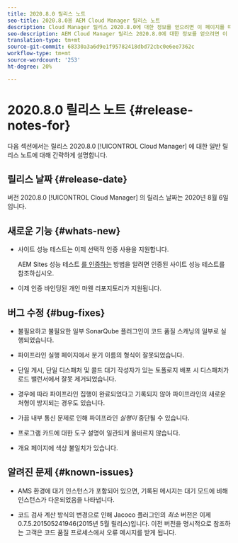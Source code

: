 ```yaml
---
title: 2020.8.0 릴리스 노트
seo-title: 2020.8.0용 AEM Cloud Manager 릴리스 노트
description: Cloud Manager 릴리스 2020.8.0에 대한 정보를 얻으려면 이 페이지를 따르십시오
seo-description: AEM Cloud Manager 릴리스 2020.8.0에 대한 정보를 얻으려면 이 페이지를 따르십시오
translation-type: tm+mt
source-git-commit: 68330a3a6d9e1f95782418dbd72cbc0e6ee7362c
workflow-type: tm+mt
source-wordcount: '253'
ht-degree: 20%

---
```


# 2020.8.0 릴리스 노트 {#release-notes-for}

다음 섹션에서는 릴리스 2020.8.0 [!UICONTROL Cloud Manager] 에 대한 일반 릴리스 노트에 대해 간략하게 설명합니다.

## 릴리스 날짜 {#release-date}

버전 2020.8.0 [!UICONTROL Cloud Manager] 의 릴리스 날짜는 2020년 8월 6일입니다.

## 새로운 기능 {#whats-new}

* 사이트 성능 테스트는 이제 선택적 인증 사용을 지원합니다.

   AEM Sites 성능 테스트 [를 인증하는](configuring-pipeline.md#authenticated-sites-performance) 방법을 알려면 인증된 사이트 성능 테스트를 참조하십시오.

* 이제 인증 바인딩된 개인 마웬 리포지토리가 지원됩니다.

## 버그 수정 {#bug-fixes}

* 불필요하고 불필요한 일부 SonarQube 플러그인이 코드 품질 스캐닝의 일부로 실행되었습니다.

* 파이프라인 실행 페이지에서 분기 이름의 형식이 잘못되었습니다.

* 단일 게시, 단일 디스패처 및 콜드 대기 작성자가 있는 토폴로지 배포 시 디스패처가 로드 밸런서에서 잘못 제거되었습니다.

* 경우에 따라 파이프라인 집행이 완료되었다고 기록되지 않아 파이프라인의 새로운 처형이 방지되는 경우도 있습니다.

* 가끔 내부 통신 문제로 인해 파이프라인 *실행이* 중단될 수 있습니다.

* 프로그램 카드에 대한 도구 설명이 일관되게 올바르지 않습니다.

* 개요 페이지에 색상 불일치가 있습니다.

## 알려진 문제 {#known-issues}

* AMS 환경에 대기 인스턴스가 포함되어 있으면, 기록된 메시지는 대기 모드에 비해 인스턴스가 다운되었음을 나타냅니다.

* 코드 검사 계산 방식의 변경으로 인해 Jacoco 플러그인의 _최소_ 버전은 이제 0.7.5.201505241946(2015년 5월 릴리스)입니다. 이전 버전을 명시적으로 참조하는 고객은 코드 품질 프로세스에서 오류 메시지를 받게 됩니다.
